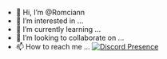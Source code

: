 - 👋 Hi, I’m @Romciann
- 👀 I’m interested in ...
- 🌱 I’m currently learning ...
- 💞️ I’m looking to collaborate on ...
- 📫 How to reach me ...
[![Discord Presence](https://rpcrm.l7neg.tk/api/664124384385957897)](https://discord.com/users/664124384385957897)
<!---
Romciann/Romciann is a ✨ special ✨ repository because its `README.md` (this file) appears on your GitHub profile.
You can click the Preview link to take a look at your changes.
--->
